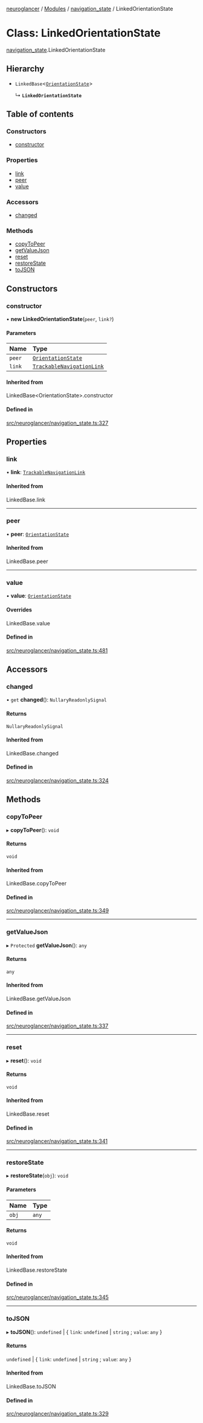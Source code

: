[neuroglancer](../README.md) / [Modules](../modules.md) / [navigation\_state](../modules/navigation_state.md) / LinkedOrientationState

# Class: LinkedOrientationState

[navigation_state](../modules/navigation_state.md).LinkedOrientationState

## Hierarchy

- `LinkedBase`<[`OrientationState`](navigation_state.OrientationState.md)\>

  ↳ **`LinkedOrientationState`**

## Table of contents

### Constructors

- [constructor](navigation_state.LinkedOrientationState.md#constructor)

### Properties

- [link](navigation_state.LinkedOrientationState.md#link)
- [peer](navigation_state.LinkedOrientationState.md#peer)
- [value](navigation_state.LinkedOrientationState.md#value)

### Accessors

- [changed](navigation_state.LinkedOrientationState.md#changed)

### Methods

- [copyToPeer](navigation_state.LinkedOrientationState.md#copytopeer)
- [getValueJson](navigation_state.LinkedOrientationState.md#getvaluejson)
- [reset](navigation_state.LinkedOrientationState.md#reset)
- [restoreState](navigation_state.LinkedOrientationState.md#restorestate)
- [toJSON](navigation_state.LinkedOrientationState.md#tojson)

## Constructors

### constructor

• **new LinkedOrientationState**(`peer`, `link?`)

#### Parameters

| Name | Type |
| :------ | :------ |
| `peer` | [`OrientationState`](navigation_state.OrientationState.md) |
| `link` | [`TrackableNavigationLink`](navigation_state.TrackableNavigationLink.md) |

#### Inherited from

LinkedBase<OrientationState\>.constructor

#### Defined in

[src/neuroglancer/navigation_state.ts:327](https://github.com/ActiveBrainAtlas2/neuroglancer/blob/285e65d7/src/neuroglancer/navigation_state.ts#L327)

## Properties

### link

• **link**: [`TrackableNavigationLink`](navigation_state.TrackableNavigationLink.md)

#### Inherited from

LinkedBase.link

___

### peer

• **peer**: [`OrientationState`](navigation_state.OrientationState.md)

#### Inherited from

LinkedBase.peer

___

### value

• **value**: [`OrientationState`](navigation_state.OrientationState.md)

#### Overrides

LinkedBase.value

#### Defined in

[src/neuroglancer/navigation_state.ts:481](https://github.com/ActiveBrainAtlas2/neuroglancer/blob/285e65d7/src/neuroglancer/navigation_state.ts#L481)

## Accessors

### changed

• `get` **changed**(): `NullaryReadonlySignal`

#### Returns

`NullaryReadonlySignal`

#### Inherited from

LinkedBase.changed

#### Defined in

[src/neuroglancer/navigation_state.ts:324](https://github.com/ActiveBrainAtlas2/neuroglancer/blob/285e65d7/src/neuroglancer/navigation_state.ts#L324)

## Methods

### copyToPeer

▸ **copyToPeer**(): `void`

#### Returns

`void`

#### Inherited from

LinkedBase.copyToPeer

#### Defined in

[src/neuroglancer/navigation_state.ts:349](https://github.com/ActiveBrainAtlas2/neuroglancer/blob/285e65d7/src/neuroglancer/navigation_state.ts#L349)

___

### getValueJson

▸ `Protected` **getValueJson**(): `any`

#### Returns

`any`

#### Inherited from

LinkedBase.getValueJson

#### Defined in

[src/neuroglancer/navigation_state.ts:337](https://github.com/ActiveBrainAtlas2/neuroglancer/blob/285e65d7/src/neuroglancer/navigation_state.ts#L337)

___

### reset

▸ **reset**(): `void`

#### Returns

`void`

#### Inherited from

LinkedBase.reset

#### Defined in

[src/neuroglancer/navigation_state.ts:341](https://github.com/ActiveBrainAtlas2/neuroglancer/blob/285e65d7/src/neuroglancer/navigation_state.ts#L341)

___

### restoreState

▸ **restoreState**(`obj`): `void`

#### Parameters

| Name | Type |
| :------ | :------ |
| `obj` | `any` |

#### Returns

`void`

#### Inherited from

LinkedBase.restoreState

#### Defined in

[src/neuroglancer/navigation_state.ts:345](https://github.com/ActiveBrainAtlas2/neuroglancer/blob/285e65d7/src/neuroglancer/navigation_state.ts#L345)

___

### toJSON

▸ **toJSON**(): `undefined` \| { `link`: `undefined` \| `string` ; `value`: `any`  }

#### Returns

`undefined` \| { `link`: `undefined` \| `string` ; `value`: `any`  }

#### Inherited from

LinkedBase.toJSON

#### Defined in

[src/neuroglancer/navigation_state.ts:329](https://github.com/ActiveBrainAtlas2/neuroglancer/blob/285e65d7/src/neuroglancer/navigation_state.ts#L329)
